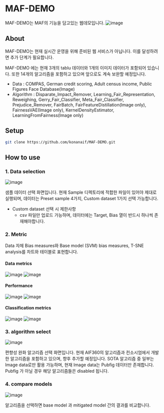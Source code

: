# MAF-DEMO
MAF-DEMO는 MAF의 기능을 담고있는 웹데모입니다. 
![image](https://github.com/eeunz/MAF-DEMO/assets/110804596/675ab84c-20c3-48fa-bed1-4b3e1d41a7ee)


## About
MAF-DEMO는 현재 실시간 운영을 위해 준비된 웹 서비스가 아닙니다. 이를 달성하려면 추가 단계가 필요합니다.


MAF-DEMO 에는 현재 3개의 tablu 데이터와 1개의 이미지 데이터가 포함되어 있습니다. 또한 14개의 알고리즘을 포함하고 있으며 앞으로도 계속 보완할 예정입니다.
* Data : COMPAS, German credit scoring, Adult census income, Public Figures Face Database(Image)
* Algorithm : Disparate_Impact_Remover, Learning_Fair_Representation, Reweighing, Gerry_Fair_Classifier, Meta_Fair_Classifier, Prejudice_Remover, FairBatch, FairFeatureDistillation(Image only), FairnessVAE(Image only), KernelDensityEstimator, LearningFromFairness(Image only)

## Setup
```bash
git clone https://github.com/konanaif/MAF-DEMO.git
```

## How to use
### 1. Data selection
![image](https://github.com/eeunz/MAF-DEMO/assets/110804596/2385e86d-68ff-4fbb-9060-6c0514aacc9d)

샘플 데이터 선택 화면입니다. 현재 Sample 디렉토리에 적합한 파일이 있어야 제대로 실행되며, 데이터는 Preset sample 4가지, Custom dataset 1가지 선택 가능합니다.
* Custom dataset 선택 시 제한사항
  * csv 파일만 업로드 가능하며, 데이터에는 Target, Bias 열이 반드시 하나씩 존재해야합니다.

### 2. Metric
Data 자체 Bias measures와 Base model (SVM) bias measures, T-SNE analysis를 차트와 테이블로 표현합니다.

#### Data metrics
![image](https://github.com/eeunz/MAF-DEMO/assets/110804596/a3929d84-9094-4a76-bd5f-ce8ea6b1d462)
![image](https://github.com/eeunz/MAF-DEMO/assets/110804596/9e0f8ff8-cbfe-444c-b7c7-058e2fc1738c)

#### Performance
![image](https://github.com/eeunz/MAF-DEMO/assets/110804596/802f3cad-db27-4448-ba13-d2a2d4b30b4f)
![image](https://github.com/eeunz/MAF-DEMO/assets/110804596/2bad02c3-f1ff-4a2a-9c18-35afc0eaf977)

#### Classification metrics
![image](https://github.com/eeunz/MAF-DEMO/assets/110804596/5fc92a47-cffe-4b44-aad1-2caff22042f4)
![image](https://github.com/eeunz/MAF-DEMO/assets/110804596/642b5c3b-c8d2-48a0-a9bf-6901ed666e23)



### 3. algorithm select
![image](https://github.com/eeunz/MAF-DEMO/assets/110804596/48daef24-be8e-4c87-8a8f-27e7ccb53687)

편향성 완화 알고리즘 선택 화면입니다. 현재 AIF360의 알고리즘과 컨소시엄에서 개발한 알고리즘을 포함하고 있으며, 향후 추가할 예정입니다. SOTA 알고리즘 중 일부는 Image data로만 활용 가능하며, 현재 Image data는 Pubfig 데이터만 존재합니다. Pubfig 가 아닐 경우 해당 알고리즘들은 disabled 됩니다.


### 4. compare models
![image](https://github.com/eeunz/MAF-DEMO/assets/110804596/b51ab9ad-cfc4-4b79-9d0a-032b9ae00f50)

알고리즘을 선택하면 base model 과 mitigated model 간의 결과를 비교합니다.
